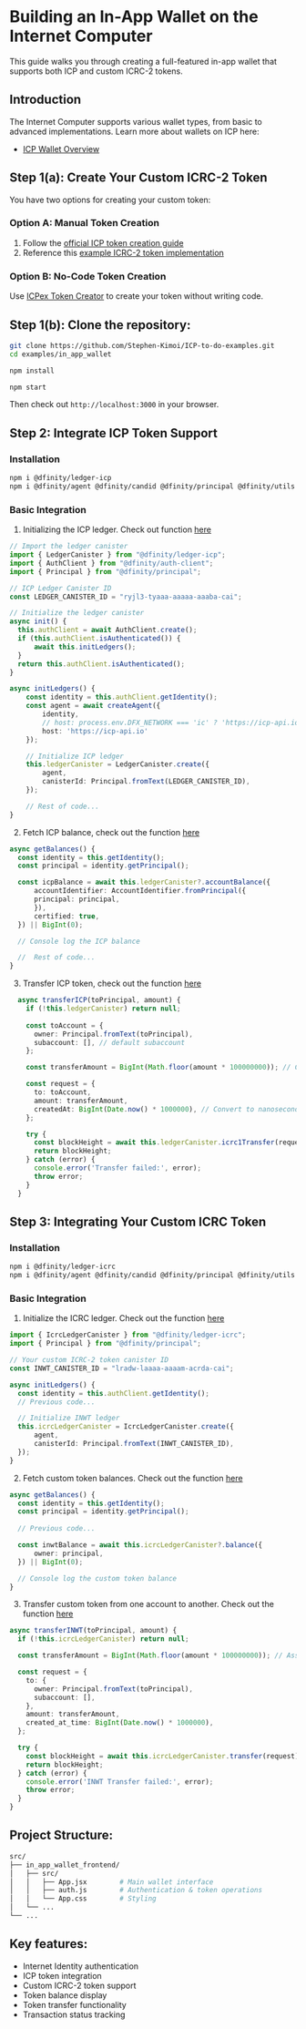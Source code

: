 # Building an In-App Wallet on the Internet Computer

This guide walks you through creating a full-featured in-app wallet that supports both ICP and custom ICRC-2 tokens.

## Introduction
The Internet Computer supports various wallet types, from basic to advanced implementations. Learn more about wallets on ICP here:
- [ICP Wallet Overview](https://internetcomputer.org/docs/current/developer-docs/defi/wallets/overview)

## Step 1(a): Create Your Custom ICRC-2 Token
You have two options for creating your custom token:

### Option A: Manual Token Creation
1. Follow the [official ICP token creation guide](https://internetcomputer.org/docs/current/developer-docs/defi/tokens/create)
2. Reference this [example ICRC-2 token implementation](https://github.com/Stephen-Kimoi/example-icrc2-token)

### Option B: No-Code Token Creation
Use [ICPex Token Creator](https://icpex.org/createToken) to create your token without writing code.

## Step 1(b): Clone the repository: 
```bash
git clone https://github.com/Stephen-Kimoi/ICP-to-do-examples.git
cd examples/in_app_wallet

npm install

npm start
```
Then check out ``http://localhost:3000`` in your browser.

## Step 2: Integrate ICP Token Support

### Installation
```bash
npm i @dfinity/ledger-icp
npm i @dfinity/agent @dfinity/candid @dfinity/principal @dfinity/utils
``` 

### Basic Integration
1. Initializing the ICP ledger. Check out function [here](https://github.com/Stephen-Kimoi/ICP-to-do-examples/blob/971e735594ba364c107d06590a234f919f28a954/examples/in_app_wallet/src/in_app_wallet_frontend/src/auth.js#L26)
```typescript
// Import the ledger canister
import { LedgerCanister } from "@dfinity/ledger-icp";
import { AuthClient } from "@dfinity/auth-client"; 
import { Principal } from "@dfinity/principal";

// ICP Ledger Canister ID
const LEDGER_CANISTER_ID = "ryjl3-tyaaa-aaaaa-aaaba-cai"; 

// Initialize the ledger canister
async init() {
  this.authClient = await AuthClient.create();
  if (this.authClient.isAuthenticated()) {
      await this.initLedgers();
  }
  return this.authClient.isAuthenticated();
}

async initLedgers() {
    const identity = this.authClient.getIdentity();
    const agent = await createAgent({
        identity,
        // host: process.env.DFX_NETWORK === 'ic' ? 'https://icp-api.io' : 'http://localhost:4943',
        host: 'https://icp-api.io'
    });

    // Initialize ICP ledger
    this.ledgerCanister = LedgerCanister.create({
        agent,
        canisterId: Principal.fromText(LEDGER_CANISTER_ID),
    });

    // Rest of code... 
}
``` 

2. Fetch ICP balance, check out the function [here](https://github.com/Stephen-Kimoi/ICP-to-do-examples/blob/971e735594ba364c107d06590a234f919f28a954/examples/in_app_wallet/src/in_app_wallet_frontend/src/auth.js#L47)
```typescript
async getBalances() {
  const identity = this.getIdentity();
  const principal = identity.getPrincipal();

  const icpBalance = await this.ledgerCanister?.accountBalance({
      accountIdentifier: AccountIdentifier.fromPrincipal({
      principal: principal,
      }),
      certified: true,
  }) || BigInt(0);

  // Console log the ICP balance

  //  Rest of code... 
}
```

3. Transfer ICP token, check out the function [here](https://github.com/Stephen-Kimoi/ICP-to-do-examples/blob/971e735594ba364c107d06590a234f919f28a954/examples/in_app_wallet/src/in_app_wallet_frontend/src/auth.js#L68)
```typescript
  async transferICP(toPrincipal, amount) {
    if (!this.ledgerCanister) return null;
    
    const toAccount = {
      owner: Principal.fromText(toPrincipal),
      subaccount: [], // default subaccount
    };

    const transferAmount = BigInt(Math.floor(amount * 100000000)); // Convert to e8s

    const request = {
      to: toAccount,
      amount: transferAmount,
      createdAt: BigInt(Date.now() * 1000000), // Convert to nanoseconds
    };

    try {
      const blockHeight = await this.ledgerCanister.icrc1Transfer(request);
      return blockHeight;
    } catch (error) {
      console.error('Transfer failed:', error);
      throw error;
    }
  }
``` 

## Step 3: Integrating Your Custom ICRC Token
### Installation

```bash
npm i @dfinity/ledger-icrc 
npm i @dfinity/agent @dfinity/candid @dfinity/principal @dfinity/utils
``` 

### Basic Integration

1. Initialize the ICRC ledger. Check out the function [here](https://github.com/Stephen-Kimoi/ICP-to-do-examples/blob/971e735594ba364c107d06590a234f919f28a954/examples/in_app_wallet/src/in_app_wallet_frontend/src/auth.js#L41)
```typescript
import { IcrcLedgerCanister } from "@dfinity/ledger-icrc";
import { Principal } from "@dfinity/principal";

// Your custom ICRC-2 token canister ID
const INWT_CANISTER_ID = "lradw-laaaa-aaaam-acrda-cai"; 

async initLedgers() {
  const identity = this.authClient.getIdentity();
  // Previous code... 

  // Initialize INWT ledger
  this.icrcLedgerCanister = IcrcLedgerCanister.create({
      agent,
      canisterId: Principal.fromText(INWT_CANISTER_ID),
  });
}
``` 

2. Fetch custom token balances. Check out the function [here](https://github.com/Stephen-Kimoi/ICP-to-do-examples/blob/971e735594ba364c107d06590a234f919f28a954/examples/in_app_wallet/src/in_app_wallet_frontend/src/auth.js#L58)
```typescript
async getBalances() {
  const identity = this.getIdentity();
  const principal = identity.getPrincipal();
  
  // Previous code...

  const inwtBalance = await this.icrcLedgerCanister?.balance({
      owner: principal,
  }) || BigInt(0);

  // Console log the custom token balance
}
``` 

3. Transfer custom token from one account to another. Check out the function [here](https://github.com/Stephen-Kimoi/ICP-to-do-examples/blob/971e735594ba364c107d06590a234f919f28a954/examples/in_app_wallet/src/in_app_wallet_frontend/src/auth.js#L93)
```typescript
async transferINWT(toPrincipal, amount) {
  if (!this.icrcLedgerCanister) return null;

  const transferAmount = BigInt(Math.floor(amount * 100000000)); // Assuming 8 decimals

  const request = {
    to: {
      owner: Principal.fromText(toPrincipal),
      subaccount: [],
    },
    amount: transferAmount,
    created_at_time: BigInt(Date.now() * 1000000),
  };

  try {
    const blockHeight = await this.icrcLedgerCanister.transfer(request);
    return blockHeight;
  } catch (error) {
    console.error('INWT Transfer failed:', error);
    throw error;
  }
}
``` 

## Project Structure: 

```bash 
src/
├── in_app_wallet_frontend/
│   ├── src/
│   │   ├── App.jsx        # Main wallet interface
│   │   ├── auth.js        # Authentication & token operations
│   │   └── App.css        # Styling
│   └── ...
└── ...
``` 

## Key features: 
- Internet Identity authentication
- ICP token integration
- Custom ICRC-2 token support
- Token balance display
- Token transfer functionality
- Transaction status tracking

